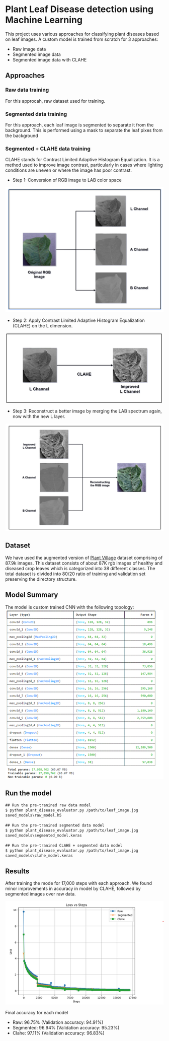 # Plant Leaf Disease detection using Machine Learning

This project uses various approaches for classifying plant diseases based on leaf images. A custom model is trained from scratch for 3 approaches:
-  Raw image data
- Segmented image data
- Segmented image data with CLAHE

## Approaches

### Raw data training
For this approcah, raw dataset used for training.

### Segmented data training
For this approach, each leaf image is segmented to separate it from the background. This is performed using a mask to separate the leaf pixes from the background

### Segmented + CLAHE data training
CLAHE stands for Contrast Limited Adaptive Histogram Equalization. It is a method used to improve image contrast, particularly in cases where lighting conditions are uneven or where the image has poor contrast.

- Step 1: Conversion of RGB image to LAB color space

![lab_breakdown](https://github.com/maithil22/leaf_disease_detection/blob/main/images/lab_breakdown.png)

- Step 2: Apply Contrast Limited Adaptive Histogram Equalization (CLAHE) on the L dimension.

![clahe_l_channel](https://github.com/maithil22/leaf_disease_detection/blob/main/images/clahe_l_channel.png)

- Step 3: Reconstruct a better image by merging the LAB spectrum again, now with the new L layer.

![reconstruct_leaf](https://github.com/maithil22/leaf_disease_detection/blob/main/images/reconstruct_leaf.png)

## Dataset
We have used the augmented version of [Plant Village](https://www.kaggle.com/datasets/vipoooool/new-plant-diseases-dataset) dataset comprising of 87.9k images. 
This dataset consists of about 87K rgb images of healthy and diseased crop leaves which is categorized into 38 different classes. The total dataset is divided into 80/20 ratio of training and validation set preserving the directory structure.

## Model Summary
 The model is custom trained CNN with the following topology:
 ![model_summary](https://github.com/maithil22/leaf_disease_detection/blob/main/images/model_summary.png)

## Run the model
```
## Run the pre-tranined raw data model
$ python plant_disease_evaluator.py /path/to/leaf_image.jpg saved_models\raw_model.h5

## Run the pre-tranined segmented data model
$ python plant_disease_evaluator.py /path/to/leaf_image.jpg saved_models\segmented_model.keras

## Run the pre-tranined CLAHE + segmented data model
$ python plant_disease_evaluator.py /path/to/leaf_image.jpg saved_models\clahe_model.keras
```

## Results
After training the mode for 17,000 steps with each approach. We found minor improvements in accuracy in model by CLAHE, followed by segmented images over raw data.

![loss_chart](https://github.com/maithil22/leaf_disease_detection/blob/main/images/loss_chart.png)

Final accuracy for each model
- Raw: 96.75% (Validation accuracy: 94.91%)
- Segmented: 96.94% (Validation accuracy: 95.23%)
- Clahe: 97.11% (Validation accuracy: 96.83%)